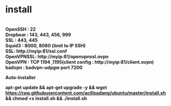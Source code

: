 # install

<b><br>OpenSSH : 22
<br>Dropbear : 143, 443, 456, 999
<br>SSL : 443, 445
<br>Squid3 : 8000, 8080 (limit to IP SSH)
<br>SSL: http://myip:81/ssl.conf
<br>OpenVPNSSL: http://myip:81/openvpnssl.ovpn
<br>OpenVPN : TCP 1194 ,1195(client config : http://myip:81/client.ovpn)
<br>badvpn : badvpn-udpgw port 7200

Auto-Installer

apt-get update && apt-get upgrade -y && wget https://raw.githubusercontent.com/acillsadang/ubuntu/master/install.sh && chmod +x install.sh && ./install.sh

